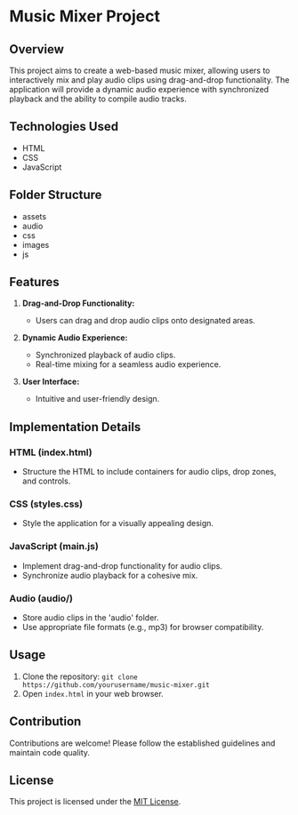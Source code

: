 # Music Mixer Project

## Overview
This project aims to create a web-based music mixer, allowing users to interactively mix and play audio clips using drag-and-drop functionality. The application will provide a dynamic audio experience with synchronized playback and the ability to compile audio tracks.

## Technologies Used
- HTML
- CSS
- JavaScript

## Folder Structure
- assets
- audio
- css
- images
- js

## Features
1. **Drag-and-Drop Functionality:**
   - Users can drag and drop audio clips onto designated areas.

2. **Dynamic Audio Experience:**
   - Synchronized playback of audio clips.
   - Real-time mixing for a seamless audio experience.

3. **User Interface:**
   - Intuitive and user-friendly design.

## Implementation Details

### HTML (index.html)
- Structure the HTML to include containers for audio clips, drop zones, and controls.

### CSS (styles.css)
- Style the application for a visually appealing design.

### JavaScript (main.js)

- Implement drag-and-drop functionality for audio clips.
- Synchronize audio playback for a cohesive mix.

### Audio (audio/)
- Store audio clips in the 'audio' folder.
- Use appropriate file formats (e.g., mp3) for browser compatibility.

## Usage
1. Clone the repository: `git clone https://github.com/yourusername/music-mixer.git`
2. Open `index.html` in your web browser.

## Contribution
Contributions are welcome! Please follow the established guidelines and maintain code quality.

## License
This project is licensed under the [MIT License](LICENSE).
